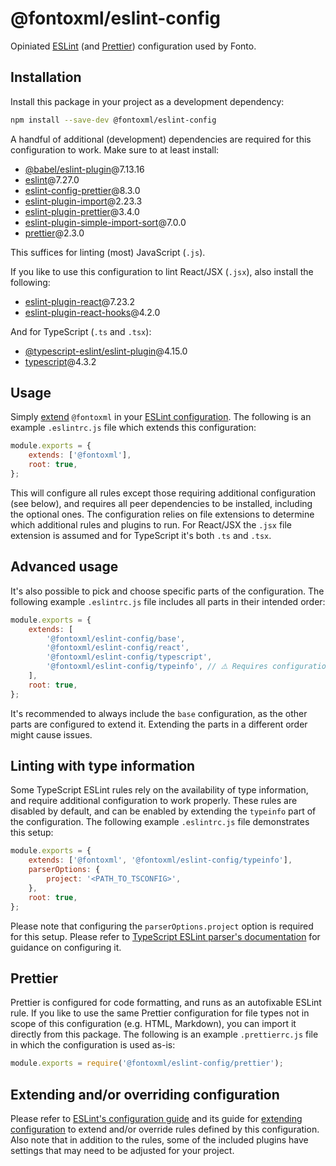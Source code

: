 # @fontoxml/eslint-config

Opiniated [ESLint](https://eslint.org/) (and [Prettier](https://prettier.io/)) configuration used by Fonto.

## Installation

Install this package in your project as a development dependency:

```sh
npm install --save-dev @fontoxml/eslint-config
```

A handful of additional (development) dependencies are required for this configuration to work. Make sure to at least install:

-   [@babel/eslint-plugin](https://www.npmjs.com/package/@babel/eslint-plugin)@7.13.16
-   [eslint](https://www.npmjs.com/package/eslint)@7.27.0
-   [eslint-config-prettier](https://www.npmjs.com/package/eslint-config-prettier)@8.3.0
-   [eslint-plugin-import](https://www.npmjs.com/package/eslint-plugin-import)@2.23.3
-   [eslint-plugin-prettier](https://www.npmjs.com/package/eslint-plugin-prettier)@3.4.0
-   [eslint-plugin-simple-import-sort](https://www.npmjs.com/package/eslint-plugin-simple-import-sort)@7.0.0
-   [prettier](https://www.npmjs.com/package/prettier)@2.3.0

This suffices for linting (most) JavaScript (`.js`).

If you like to use this configuration to lint React/JSX (`.jsx`), also install the following:

-   [eslint-plugin-react](https://www.npmjs.com/package/eslint-plugin-react)@7.23.2
-   [eslint-plugin-react-hooks](https://www.npmjs.com/package/eslint-plugin-react-hooks)@4.2.0

And for TypeScript (`.ts` and `.tsx`):

-   [@typescript-eslint/eslint-plugin](https://www.npmjs.com/package/@typescript-eslint/eslint-plugin)@4.15.0
-   [typescript](https://www.npmjs.com/package/typescript)@4.3.2

## Usage

Simply [extend](https://eslint.org/docs/user-guide/configuring/configuration-files#extending-configuration-files) `@fontoxml` in your [ESLint configuration](https://eslint.org/docs/user-guide/getting-started). The following is an example `.eslintrc.js` file which extends this configuration:

```javascript
module.exports = {
	extends: ['@fontoxml'],
	root: true,
};
```

This will configure all rules except those requiring additional configuration (see below), and requires all peer dependencies to be installed, including the optional ones. The configuration relies on file extensions to determine which additional rules and plugins to run. For React/JSX the `.jsx` file extension is assumed and for TypeScript it's both `.ts` and `.tsx`.

## Advanced usage

It's also possible to pick and choose specific parts of the configuration. The following example `.eslintrc.js` file includes all parts in their intended order:

```javascript
module.exports = {
	extends: [
		'@fontoxml/eslint-config/base',
		'@fontoxml/eslint-config/react',
		'@fontoxml/eslint-config/typescript',
		'@fontoxml/eslint-config/typeinfo', // ⚠️ Requires configuration, see below.
	],
	root: true,
};
```

It's recommended to always include the `base` configuration, as the other parts are configured to extend it. Extending the parts in a different order might cause issues.

## Linting with type information

Some TypeScript ESLint rules rely on the availability of type information, and require additional configuration to work properly. These rules are disabled by default, and can be enabled by extending the `typeinfo` part of the configuration. The following example `.eslintrc.js` file demonstrates this setup:

```javascript
module.exports = {
	extends: ['@fontoxml', '@fontoxml/eslint-config/typeinfo'],
	parserOptions: {
		project: '<PATH_TO_TSCONFIG>',
	},
	root: true,
};
```

Please note that configuring the `parserOptions.project` option is required for this setup. Please refer to [TypeScript ESLint parser's documentation](https://www.npmjs.com/package/@typescript-eslint/parser) for guidance on configuring it.

## Prettier

Prettier is configured for code formatting, and runs as an autofixable ESLint rule. If you like to use the same Prettier configuration for file types not in scope of this configuration (e.g. HTML, Markdown), you can import it directly from this package. The following is an example `.prettierrc.js` file in which the configuration is used as-is:

```javascript
module.exports = require('@fontoxml/eslint-config/prettier');
```

## Extending and/or overriding configuration

Please refer to [ESLint's configuration guide](https://eslint.org/docs/user-guide/configuring/) and its guide for [extending configuration](https://eslint.org/docs/user-guide/configuring/configuration-files#extending-configuration-files) to extend and/or override rules defined by this configuration. Also note that in addition to the rules, some of the included plugins have settings that may need to be adjusted for your project.
